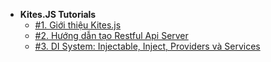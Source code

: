 - **Kites.JS Tutorials**
  - [#1. Giới thiệu Kites.js](tutorials/quick-start.md)
  - [#2. Hướng dẫn tạo Restful Api Server](tutorials/api-server.md)
  - [#3. DI System: Injectable, Inject, Providers và Services](tutorials/di-system.md)

